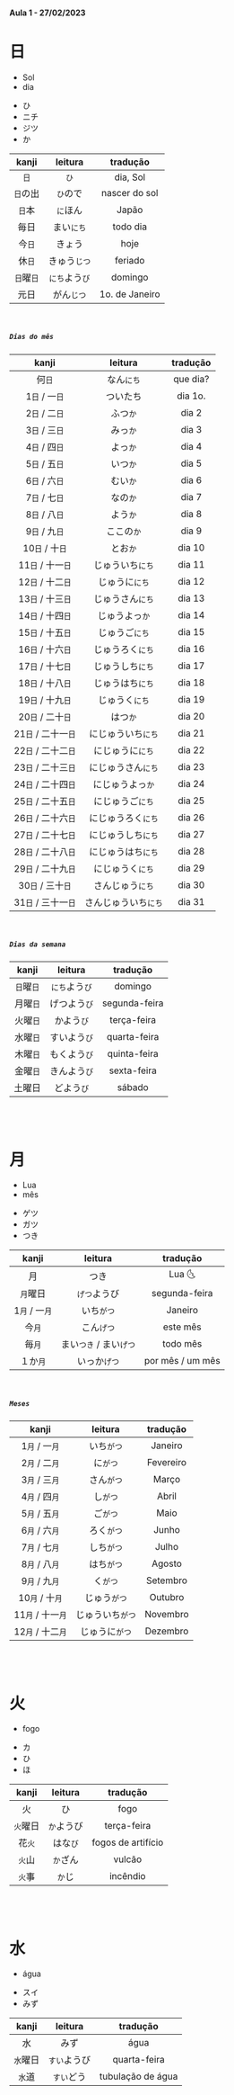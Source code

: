 #### Aula 1 - 27/02/2023


# 日

<ul><li>Sol</li><li>dia</li></ul>

<ul><li>ひ</li><li>ニチ</li><li>ジツ</li><li>か</li></ul>

| kanji | leitura | tradução |
|:---:|:---:|:---:|
| ```日``` | ```ひ``` | dia, Sol |
| ```日```の出 | ```ひ```ので | nascer do sol |
| ```日```本 | ```に```ほん | Japão |
| 毎日 | まい```にち``` | todo dia |
| 今```日``` | きょう | hoje |
| 休```日``` | きゅう```じつ``` | feriado |
| ```日```曜```日``` | ```にち```よう```び``` | domingo |
| 元日 | がん```じつ``` | 1o. de Janeiro |

<br>

##### ```Dias do mês```

| kanji | leitura | tradução |
|:---:|:---:|:---:|
| 何```日``` | なん```にち``` | que dia? |
| 1```日``` / 一```日``` | ついたち | dia 1o. |
| 2```日``` / 二```日``` | ふつ```か``` | dia 2 |
| 3```日``` / 三```日```| みっ```か``` | dia 3 |
| 4```日``` / 四```日``` | よっ```か``` | dia 4 |
| 5```日``` / 五```日``` | いつ```か``` | dia 5 |
| 6```日``` / 六```日``` | むい```か``` | dia 6 |
| 7```日``` / 七```日``` | なの```か``` | dia 7 |
| 8```日``` / 八```日``` | よう```か``` | dia 8 |
| 9```日``` / 九```日``` | ここの```か``` | dia 9 |
| 10```日``` / 十```日``` | とお```か``` | dia 10 |
| 11```日``` / 十一```日``` | じゅういち```にち``` | dia 11 |
| 12```日``` / 十二```日``` | じゅうに```にち``` | dia 12 |
| 13```日``` / 十三```日``` | じゅうさん```にち``` | dia 13 |
| 14```日``` / 十四```日``` | じゅうよっ```か``` | dia 14 |
| 15```日``` / 十五```日``` | じゅうご```にち``` | dia 15 |
| 16```日``` / 十六```日``` | じゅうろく```にち``` | dia 16 |
| 17```日``` / 十七```日``` | じゅうしち```にち``` | dia 17 |
| 18```日``` / 十八```日``` | じゅうはち```にち``` | dia 18 |
| 19```日``` / 十九```日``` | じゅうく```にち``` | dia 19 |
| 20```日``` / 二十```日``` | はつ```か``` | dia 20 |
| 21```日``` / 二十一```日``` | にじゅういち```にち``` | dia 21 |
| 22```日``` / 二十二```日``` | にじゅうに```にち``` | dia 22 |
| 23```日``` / 二十三```日``` | にじゅうさん```にち``` | dia 23 |
| 24```日``` / 二十四```日``` | にじゅうよっ```か``` | dia 24 |
| 25```日``` / 二十五```日``` | にじゅうご```にち``` | dia 25 |
| 26```日``` / 二十六```日``` | にじゅうろく```にち``` | dia 26 |
| 27```日``` / 二十七```日``` | にじゅうしち```にち``` | dia 27 |
| 28```日``` / 二十八```日``` | にじゅうはち```にち``` | dia 28 |
| 29```日``` / 二十九```日``` | にじゅうく```にち``` | dia 29 |
| 30```日``` / 三十```日``` | さんじゅう```にち``` |dia 30 |
| 31```日``` / 三十一```日``` | さんじゅういち```にち``` | dia 31 |

<br>

##### ```Dias da semana```

| kanji | leitura | tradução |
|:---:|:---:|:---:|
| ```日```曜```日``` | ```にち```よう```び``` | domingo |
| 月曜```日``` | げつよう```び``` | segunda-feira |
| 火曜```日``` | かよう```び``` | terça-feira |
| 水曜```日``` | すいよう```び``` | quarta-feira |
| 木曜```日``` | もくよう```び``` | quinta-feira |
| 金曜```日``` | きんよう```び``` | sexta-feira |
| 土曜日 | どよう```び``` | sábado |

<br><br>


# 月

<ul><li>Lua</li><li>mês</li></ul>

<ul><li>ゲツ</li><li>ガツ</li><li>つき</li></ul>

| kanji | leitura | tradução |
|:---:|:---:|:---:|
| 月 | つき | Lua 🌜　|
| ```月```曜日 | ```げつ```ようび | segunda-feira |
| 1```月``` / 一```月``` | いち```がつ``` | Janeiro |
| 今```月``` | こん```げつ``` | este mês |
| 毎```月``` | まい```つき``` / まい```げつ``` | todo mês |
| １か```月``` | いっか```げつ``` | por mês / um mês |

<br>

##### ```Meses```
| kanji | leitura | tradução |
|:---:|:---:|:---:|
| 1```月``` / 一```月``` | いち```がつ``` | Janeiro |
| 2```月``` / 二```月``` | に```がつ``` | Fevereiro |
| 3```月``` / 三```月``` | さん```がつ``` | Março |
| 4```月``` / 四```月``` | し```がつ``` | Abril |
| 5```月``` / 五```月``` | ご```がつ``` | Maio |
| 6```月``` / 六```月``` | ろく```がつ``` | Junho |
| 7```月``` / 七```月``` | しち```がつ``` | Julho |
| 8```月``` / 八```月``` | はち```がつ``` | Agosto |
| 9```月``` / 九```月``` | く```がつ``` | Setembro |
| 10```月``` / 十```月``` | じゅう```がつ``` | Outubro |
| 11```月``` / 十一```月``` | じゅういち```がつ``` | Novembro |
| 12```月``` / 十二```月``` | じゅうに```がつ``` | Dezembro |

<br><br>


# 火
- fogo

<ul><li>カ</li><li>ひ</li><li>ほ</li></ul>

| kanji | leitura | tradução |
|:---:|:---:|:---:|
| 火 | ひ | fogo |
| ```火```曜日 | ```か```ようび | terça-feira |
| 花```火``` | はな```び``` | fogos de artifício |
| ```火```山 | ```か```ざん | vulcão |
| ```火```事 | ```か```じ | incêndio |

<br><br>


# 水

- água

<ul><li>スイ</li><li>みず</li></ul>

| kanji | leitura | tradução |
|:---:|:---:|:---:|
| 水 | みず | água　|
| ```水```曜日 | ```すい```ようび | quarta-feira |
| ```水```道 | ```すい```どう | tubulação de água |